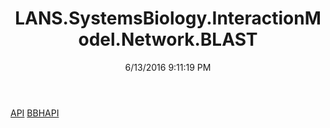 ﻿---
title: LANS.SystemsBiology.InteractionModel.Network.BLAST
date: 6/13/2016 9:11:19 PM
---

[API](T-LANS.SystemsBiology.InteractionModel.Network.BLAST.API.html)
[BBHAPI](T-LANS.SystemsBiology.InteractionModel.Network.BLAST.BBHAPI.html)

